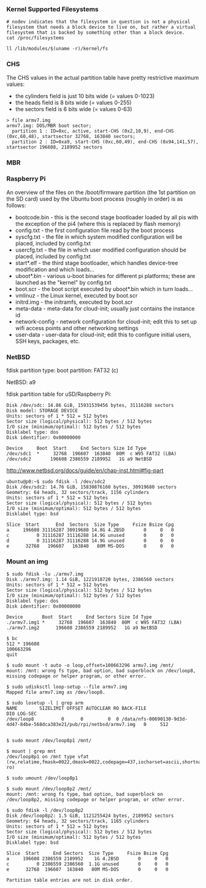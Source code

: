 ### Kernel Supported Filesystems
```shell
# nodev indicates that the filesystem in question is not a physical filesystem that needs a block device to live on, but rather a virtual filesystem that is backed by something other than a block device.
cat /proc/filesystems

ll /lib/modules/$(uname -r)/kernel/fs
```


### CHS

The CHS values in the actual partition table have pretty restrictive maximum values:

- the cylinders field is just 10 bits wide (= values 0-1023)
- the heads field is 8 bits wide (= values 0-255)
- the sectors field is 6 bits wide (= values 0-63)

```shell
> file armv7.img
armv7.img: DOS/MBR boot sector; 
  partition 1 : ID=0xc, active, start-CHS (0x2,10,9), end-CHS (0xc,60,48), startsector 32768, 163840 sectors; 
  partition 2 : ID=0xa9, start-CHS (0xc,60,49), end-CHS (0x94,141,57), startsector 196608, 2189952 sectors
```

### MBR


### Raspberry Pi

An overview of the files on the /boot/firmware partition (the 1st partition
on the SD card) used by the Ubuntu boot process (roughly in order) is as
follows:

* bootcode.bin   - this is the second stage bootloader loaded by all pis with
                   the exception of the pi4 (where this is replaced by flash
                   memory)
* config.txt     - the first configuration file read by the boot process
* syscfg.txt     - the file in which system modified configuration will be
                   placed, included by config.txt
* usercfg.txt    - the file in which user modified configuration should be
                   placed, included by config.txt
* start*.elf     - the third stage bootloader, which handles device-tree
                   modification and which loads...
* uboot*.bin     - various u-boot binaries for different pi platforms; these
                   are launched as the "kernel" by config.txt
* boot.scr       - the boot script executed by uboot*.bin which in turn
                   loads...
* vmlinuz        - the Linux kernel, executed by boot.scr
* initrd.img     - the initramfs, executed by boot.scr
* meta-data      - meta-data for cloud-init; usually just contains the
                   instance id
* network-config - network configuration for cloud-init; edit this to set up
                   wifi access points and other networking settings
* user-data      - user-data for cloud-init; edit this to configure initial
                   users, SSH keys, packages, etc.


### NetBSD
fdisk partition type:
boot partition: FAT32 (c)

NetBSD: a9

fdisk partition table for uSD/Raspberry Pi:

```shell
Disk /dev/sdc: 14.86 GiB, 15931539456 bytes, 31116288 sectors
Disk model: STORAGE DEVICE
Units: sectors of 1 * 512 = 512 bytes
Sector size (logical/physical): 512 bytes / 512 bytes
I/O size (minimum/optimal): 512 bytes / 512 bytes
Disklabel type: dos
Disk identifier: 0x00000000

Device     Boot  Start     End Sectors Size Id Type
/dev/sdc1  *     32768  196607  163840  80M  c W95 FAT32 (LBA)
/dev/sdc2       196608 2386559 2189952   1G a9 NetBSD
```


http://www.netbsd.org/docs/guide/en/chap-inst.html#fig-part
```shell
ubuntu@p0:~$ sudo fdisk -l /dev/sdc2
Disk /dev/sdc2: 14.76 GiB, 15830876160 bytes, 30919680 sectors
Geometry: 64 heads, 32 sectors/track, 1156 cylinders
Units: sectors of 1 * 512 = 512 bytes
Sector size (logical/physical): 512 bytes / 512 bytes
I/O size (minimum/optimal): 512 bytes / 512 bytes
Disklabel type: bsd

Slice  Start      End  Sectors  Size Type     Fsize Bsize Cpg
a     196608 31116287 30919680 14.8G 4.2BSD       0     0   0
c          0 31116287 31116288 14.9G unused       0     0   0
d          0 31116287 31116288 14.9G unused       0     0   0
e      32768   196607   163840   80M MS-DOS       0     0   0
```


### Mount an img

```shell
$ sudo fdisk -lu ./armv7.img
Disk ./armv7.img: 1.14 GiB, 1221918720 bytes, 2386560 sectors
Units: sectors of 1 * 512 = 512 bytes
Sector size (logical/physical): 512 bytes / 512 bytes
I/O size (minimum/optimal): 512 bytes / 512 bytes
Disklabel type: dos
Disk identifier: 0x00000000

Device       Boot  Start     End Sectors Size Id Type
./armv7.img1 *     32768  196607  163840  80M  c W95 FAT32 (LBA)
./armv7.img2      196608 2386559 2189952   1G a9 NetBSD

$ bc
512 * 196608
100663296
quit

$ sudo mount -t auto -o loop,offset=100663296 armv7.img /mnt/
mount: /mnt: wrong fs type, bad option, bad superblock on /dev/loop8, missing codepage or helper program, or other error.

$ sudo udisksctl loop-setup --file armv7.img
Mapped file armv7.img as /dev/loop8.

$ sudo losetup -l | grep arm
NAME        SIZELIMIT OFFSET AUTOCLEAR RO BACK-FILE                                                               DIO LOG-SEC
/dev/loop8          0      0         0  0 /data/nfs-00690130-9d3d-4d47-84be-568dca383e21/pub/rpi/netbsd/armv7.img   0     512


$ sudo mount /dev/loop8p1 /mnt/

$ mount | grep mnt
/dev/loop8p1 on /mnt type vfat (rw,relatime,fmask=0022,dmask=0022,codepage=437,iocharset=ascii,shortname=mixed,errors=remount-ro)

$ sudo umount /dev/loop8p1

$ sudo mount /dev/loop8p2 /mnt/
mount: /mnt: wrong fs type, bad option, bad superblock on /dev/loop8p2, missing codepage or helper program, or other error.

$ sudo fdisk -l /dev/loop8p2
Disk /dev/loop8p2: 1.5 GiB, 1121255424 bytes, 2189952 sectors
Geometry: 64 heads, 32 sectors/track, 1165 cylinders
Units: sectors of 1 * 512 = 512 bytes
Sector size (logical/physical): 512 bytes / 512 bytes
I/O size (minimum/optimal): 512 bytes / 512 bytes
Disklabel type: bsd

Slice  Start     End Sectors  Size Type     Fsize Bsize Cpg
a     196608 2386559 2189952    1G 4.2BSD       0     0   0
c          0 2386559 2386560  1.1G unused       0     0   0
e      32768  196607  163840   80M MS-DOS       0     0   0

Partition table entries are not in disk order.
```

